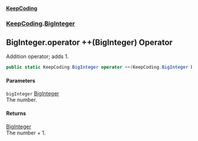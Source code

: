 #### [KeepCoding](index.md 'index')
### [KeepCoding](KeepCoding.md 'KeepCoding').[BigInteger](BigInteger.md 'KeepCoding.BigInteger')
## BigInteger.operator ++(BigInteger) Operator
Addition operator; adds 1.  
```csharp
public static KeepCoding.BigInteger operator ++(KeepCoding.BigInteger bigInteger);
```
#### Parameters
<a name='KeepCoding_BigInteger_op_Increment(KeepCoding_BigInteger)_bigInteger'></a>
`bigInteger` [BigInteger](BigInteger.md 'KeepCoding.BigInteger')  
The number.
  
#### Returns
[BigInteger](BigInteger.md 'KeepCoding.BigInteger')  
The number + 1.
